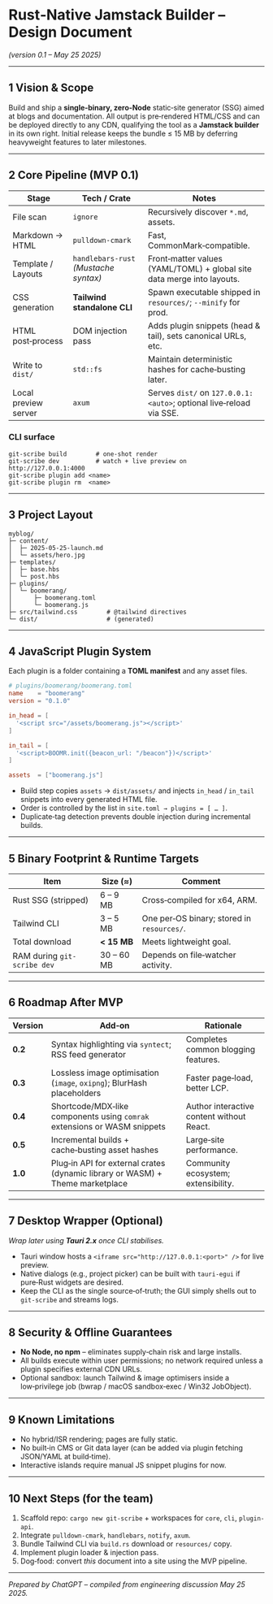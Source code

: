 # Rust‑Native Jamstack Builder – Design Document

*(version 0.1 – May 25 2025)*

---

## 1  Vision & Scope

Build and ship a **single‑binary, zero‑Node** static‑site generator (SSG) aimed at blogs and documentation.  All output is pre‑rendered HTML/CSS and can be deployed directly to any CDN, qualifying the tool as a **Jamstack builder** in its own right.  Initial release keeps the bundle ≤ 15 MB by deferring heavyweight features to later milestones.

---

## 2  Core Pipeline (MVP 0.1)

| Stage                | Tech / Crate                          | Notes                                                                  |
| -------------------- | ------------------------------------- | ---------------------------------------------------------------------- |
| File scan            | `ignore`                              | Recursively discover `*.md`, assets.                                   |
| Markdown → HTML      | `pulldown‑cmark`                      | Fast, CommonMark‑compatible.                                           |
| Template / Layouts   | `handlebars‑rust` *(Mustache syntax)* | Front‑matter values (YAML/TOML) + global site data merge into layouts. |
| CSS generation       | **Tailwind standalone CLI**           | Spawn executable shipped in `resources/`; `--minify` for prod.         |
| HTML post‑process    | DOM injection pass                    | Adds plugin snippets (head & tail), sets canonical URLs, etc.          |
| Write to `dist/`     | `std::fs`                             | Maintain deterministic hashes for cache‑busting later.                 |
| Local preview server | `axum`                                | Serves `dist/` on `127.0.0.1:<auto>`; optional live‑reload via SSE.    |

### CLI surface

```text
git-scribe build        # one‑shot render
git-scribe dev          # watch + live preview on http://127.0.0.1:4000
git-scribe plugin add <name>
git-scribe plugin rm  <name>
```

---

## 3  Project Layout

```
myblog/
├─ content/
│  ├─ 2025‑05‑25‑launch.md
│  └─ assets/hero.jpg
├─ templates/
│  ├─ base.hbs
│  └─ post.hbs
├─ plugins/
│  └─ boomerang/
│      ├─ boomerang.toml
│      └─ boomerang.js
├─ src/tailwind.css        # @tailwind directives
└─ dist/                   # (generated)
```

---

## 4  JavaScript Plugin System

Each plugin is a folder containing a **TOML manifest** and any asset files.

```toml
# plugins/boomerang/boomerang.toml
name    = "boomerang"
version = "0.1.0"

in_head = [
  '<script src="/assets/boomerang.js"></script>'
]

in_tail = [
  '<script>BOOMR.init({beacon_url: "/beacon"})</script>'
]

assets  = ["boomerang.js"]
```

* Build step copies `assets` → `dist/assets/` and injects `in_head` / `in_tail` snippets into every generated HTML file.
* Order is controlled by the list in `site.toml → plugins = [ … ]`.
* Duplicate‑tag detection prevents double injection during incremental builds.

---

## 5  Binary Footprint & Runtime Targets

| Item                   | Size (≈)    | Comment                                    |
| ---------------------- | ----------- | ------------------------------------------ |
| Rust SSG (stripped)    | 6 – 9 MB    | Cross‑compiled for x64, ARM.               |
| Tailwind CLI           | 3 – 5 MB    | One per‑OS binary; stored in `resources/`. |
| Total download         | **< 15 MB** | Meets lightweight goal.                    |
| RAM during `git-scribe dev` | 30 – 60 MB  | Depends on file‑watcher activity.          |

---

## 6  Roadmap After MVP

| Version | Add‑on                                                                        | Rationale                                 |
| ------- | ----------------------------------------------------------------------------- | ----------------------------------------- |
| **0.2** | Syntax highlighting via `syntect`; RSS feed generator                         | Completes common blogging features.       |
| **0.3** | Lossless image optimisation (`image`, `oxipng`); BlurHash placeholders        | Faster page‑load, better LCP.             |
| **0.4** | Shortcode/MDX‑like components using `comrak` extensions or WASM snippets      | Author interactive content without React. |
| **0.5** | Incremental builds + cache‑busting asset hashes                               | Large‑site performance.                   |
| **1.0** | Plug‑in API for external crates (dynamic library or WASM) + Theme marketplace | Community ecosystem; extensibility.       |

---

## 7  Desktop Wrapper (Optional)

*Wrap later using **Tauri 2.x** once CLI stabilises.*

* Tauri window hosts a `<iframe src="http://127.0.0.1:<port>" />` for live preview.
* Native dialogs (e.g., project picker) can be built with `tauri‑egui` if pure‑Rust widgets are desired.
* Keep the CLI as the single source‑of‑truth; the GUI simply shells out to `git-scribe` and streams logs.

---

## 8  Security & Offline Guarantees

* **No Node, no npm** – eliminates supply‑chain risk and large installs.
* All builds execute within user permissions; no network required unless a plugin specifies external CDN URLs.
* Optional sandbox: launch Tailwind & image optimisers inside a low‑privilege job (bwrap / macOS sandbox‑exec / Win32 JobObject).

---

## 9  Known Limitations

* No hybrid/ISR rendering; pages are fully static.
* No built‑in CMS or Git data layer (can be added via plugin fetching JSON/YAML at build‑time).
* Interactive islands require manual JS snippet plugins for now.

---

## 10  Next Steps (for the team)

1. Scaffold repo: `cargo new git-scribe` + workspaces for `core`, `cli`, `plugin-api`.
2. Integrate `pulldown‑cmark`, `handlebars`, `notify`, `axum`.
3. Bundle Tailwind CLI via `build.rs` download or `resources/` copy.
4. Implement plugin loader & injection pass.
5. Dog‑food: convert *this* document into a site using the MVP pipeline.

---

*Prepared by ChatGPT – compiled from engineering discussion May 25 2025.*
